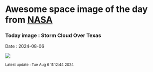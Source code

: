 
# Awesome space image of the day from [NASA](https://api.nasa.gov/)

### Today image : Storm Cloud Over Texas
Date : 2024-08-06

![](https://apod.nasa.gov/apod/image/2408/StormCloud_Rowe_960.jpg)

<small>Latest update : Tue Aug  6 11:12:44 2024</small>
        